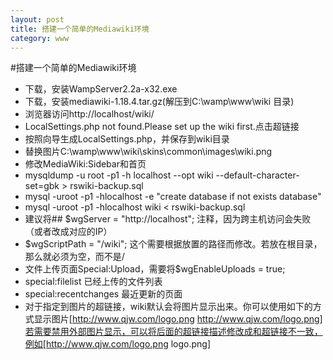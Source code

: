 ```yaml
---
layout: post
title: 搭建一个简单的Mediawiki环境
category: www
---
```

#搭建一个简单的Mediawiki环境

* 下载，安装WampServer2.2a-x32.exe
* 下载，安装mediawiki-1.18.4.tar.gz(解压到C:\wamp\www\wiki 目录)
* 浏览器访问http://localhost/wiki/
* LocalSettings.php not found.Please set up the wiki first.点击超链接
* 按照向导生成LocalSettings.php，并保存到wiki目录
* 替换图片C:\wamp\www\wiki\skins\common\images\wiki.png
* 修改MediaWiki:Sidebar和首页
* mysqldump -u root -p1 -h localhost --opt wiki --default-character-set=gbk > rswiki-backup.sql
* mysql -uroot -p1 -hlocalhost -e "create database if not exists database"
* mysql -uroot -p1 -hlocalhost wiki < rswiki-backup.sql
* 建议将## $wgServer           = "http://localhost"; 注释，因为跨主机访问会失败（或者改成对应的IP）
* $wgScriptPath       = "/wiki";  这个需要根据放置的路径而修改。若放在根目录，那么就必须为空，而不是/
* 文件上传页面Special:Upload，需要将$wgEnableUploads		= true;
* special:filelist  已经上传的文件列表
* special:recentchanges  最近更新的页面
* 对于指定到图片的超链接，wiki默认会将图片显示出来。你可以使用如下的方式显示图片[http://www.qjw.com/logo.png http://www.qjw.com/logo.png]若需要禁用外部图片显示，可以将后面的超链接描述修改成和超链接不一致，例如[http://www.qjw.com/logo.png logo.png]